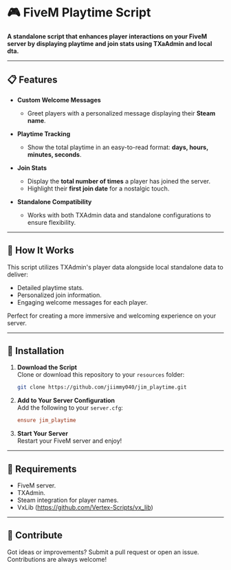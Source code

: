 
# 🎮 FiveM Playtime Script  

**A standalone script that enhances player interactions on your FiveM server by displaying playtime and join stats using TXaAdmin and local dta.**

---

## 📋 Features  

- **Custom Welcome Messages**  
  - Greet players with a personalized message displaying their **Steam name**.  

- **Playtime Tracking**  
  - Show the total playtime in an easy-to-read format: **days, hours, minutes, seconds**.  

- **Join Stats**  
  - Display the **total number of times** a player has joined the server.  
  - Highlight their **first join date** for a nostalgic touch.  

- **Standalone Compatibility**  
  - Works with both TXAdmin data and standalone configurations to ensure flexibility.  
---

## 🚀 How It Works  

This script utilizes TXAdmin's player data alongside local standalone data to deliver:  
- Detailed playtime stats.  
- Personalized join information.  
- Engaging welcome messages for each player.  

Perfect for creating a more immersive and welcoming experience on your server.  

---

## 🔧 Installation  

1. **Download the Script**  
   Clone or download this repository to your `resources` folder:  
   ```bash
   git clone https://github.com/jiimmy040/jim_playtime.git
   ```  

2. **Add to Your Server Configuration**  
   Add the following to your `server.cfg`:  
   ```cfg
   ensure jim_playtime
   ```  

3. **Start Your Server**  
   Restart your FiveM server and enjoy!  

---

## 📜 Requirements  

- FiveM server.  
- TXAdmin.  
- Steam integration for player names.
- VxLib (https://github.com/Vertex-Scripts/vx_lib)

---

## 🌟 Contribute  

Got ideas or improvements? Submit a pull request or open an issue. Contributions are always welcome!  
